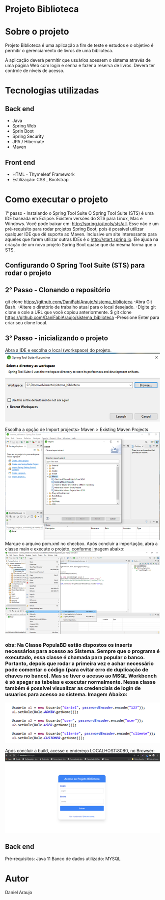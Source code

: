 # Projeto Biblioteca 

# Sobre o projeto


Projeto Biblioteca é uma aplicação a fim de teste e estudos e o objetivo é permitir o gerenciamento de livros de uma biblioteca.

A aplicação deverá permitir que usuários acessem o sistema através de uma página Web com login e senha e fazer a reserva de livros. Deverá ter controle de níveis de acesso.

# Tecnologias utilizadas
## Back end
- Java 
- Spring Web
- Sprin Boot
- Spring Security
- JPA / Hibernate
- Maven
## Front end
- HTML - Thymeleaf Framework
- Estilização: CSS , Bootstrap 

# Como executar o projeto
1° passo - Instalando o Spring Tool Suite
O Spring Tool Suite (STS) é uma IDE baseada em Eclipse. Existem versões do STS para Linux, Mac e Windows. Você pode baixar em: http://spring.io/tools/sts/all.
Esse não é um pré-requisito para rodar projetos Spring Boot, pois é possível utilizar qualquer IDE que dê suporte ao Maven. Inclusive um site interessante para aqueles que forem utilizar outras IDEs é o http://start.spring.io. Ele ajuda na criação de um novo projeto Spring Boot quase que da mesma forma que o STS.

## Configurando O Spring Tool Suite (STS) para rodar o projeto

## 2° Passo - Clonando o repositório
git clone https://github.com/DaniFabiAraujo/sistema_biblioteca
-Abra Git Bash.
-Altere o diretório de trabalho atual para o local desejado.
-Digite git clone e cole a URL que você copiou anteriormente.
$ git clone https://github.com/DaniFabiAraujo/sistema_biblioteca
-Pressione Enter para criar seu clone local.

## 3° Passo - inicializando o projeto
Abra a IDE e escolha o local (workspace) do projeto.
![Selecionandp o projeto](https://github.com/DaniFabiAraujo/Assets/blob/main/select-workspace.png) 

Escolha a opção de Import projects> Maven > Existing Maven Projects
![Impotando Projeto](https://github.com/DaniFabiAraujo/Assets/blob/main/import_maven_project.png)
Marque o arquivo pom.xml no checbox.
Após concluir a importação, abra a classe main e execute o projeto. conforme imagem abaixo:
![Executando a aplicação](https://github.com/DaniFabiAraujo/Assets/blob/main/run-application.png)

### obs: Na Classe PopulaBD estão dispostos os inserts necessários para acesso ao Sistema. Sempre que o programa é executado, essa classe é chamada para popular o banco. Portanto, depois que rodar a primeira vez e achar necessário pode comentar o código (para evitar erro de duplicação de chaves no banco). Mas se tiver o acesso ao MSQL Workbench é só apagar as tabelas e executar normalmente. Nessa classe também é possível visualizar as credenciais de login de usuarios para acesso ao sistema. Imagem Abaixo:
![Credenciais Usuários na classe PopulaBD](https://github.com/DaniFabiAraujo/Assets/blob/main/user-credencials.png)

Após concluir a build, acesse o endereço LOCALHOST:8080, no Browser: 
![acessando a aplicação Web ](https://github.com/DaniFabiAraujo/Assets/blob/main/localhost.png)
## Back end
Pré-requisitos: Java 11
Banco de dados utilizado: MYSQL


# Autor

Daniel Araujo



